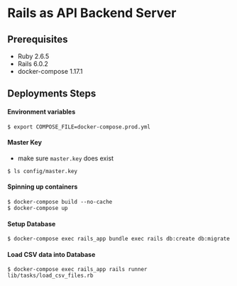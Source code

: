 # Rails as API Backend Server

## Prerequisites

- Ruby 2.6.5
- Rails 6.0.2
- docker-compose 1.17.1

## Deployments Steps

#### Environment variables

```
$ export COMPOSE_FILE=docker-compose.prod.yml
```

#### Master Key

- make sure `master.key` does exist

```
$ ls config/master.key
```

#### Spinning up containers

```
$ docker-compose build --no-cache
$ docker-compose up
```

#### Setup Database

```
$ docker-compose exec rails_app bundle exec rails db:create db:migrate
```

#### Load CSV data into Database

```
$ docker-compose exec rails_app rails runner lib/tasks/load_csv_files.rb
```
